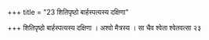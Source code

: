 +++
title = "23 शितिपृष्ठो बार्हस्पत्यस्य दक्षिणा"

+++
शितिपृष्ठो बार्हस्पत्यस्य दक्षिणा । अश्वो मैत्रस्य । सा चैव श्वेता श्वेतवत्सा २३